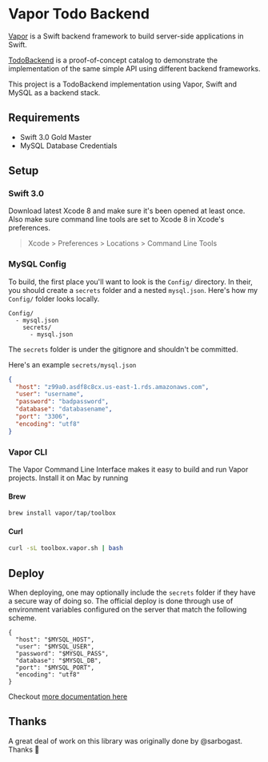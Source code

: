 # Vapor Todo Backend

[Vapor](https://github.com/vapor/vapor) is a Swift backend framework to build server-side applications in Swift.

[TodoBackend](http://www.todobackend.com) is a proof-of-concept catalog to demonstrate the implementation of the same simple API using different backend frameworks.

This project is a TodoBackend implementation using Vapor, Swift and MySQL as a backend stack.

## Requirements

- Swift 3.0 Gold Master
- MySQL Database Credentials

## Setup

### Swift 3.0

Download latest Xcode 8 and make sure it's been opened at least once. Also make sure command line tools are set to Xcode 8 in Xcode's preferences.

> Xcode > Preferences > Locations > Command Line Tools

### MySQL Config

To build, the first place you'll want to look is the `Config/` directory. In their, you should create a `secrets` folder and a nested `mysql.json`. Here's how my `Config/` folder looks locally.

```
Config/
  - mysql.json
	secrets/
	  - mysql.json
```

The `secrets` folder is under the gitignore and shouldn't be committed.

Here's an example `secrets/mysql.json`

```json
{
  "host": "z99a0.asdf8c8cx.us-east-1.rds.amazonaws.com",
  "user": "username",
  "password": "badpassword",
  "database": "databasename",
  "port": "3306",
  "encoding": "utf8"
}

```

### Vapor CLI

The Vapor Command Line Interface makes it easy to build and run Vapor projects. Install it on Mac by running

#### Brew

```sh
brew install vapor/tap/toolbox
```

#### Curl

```sh
curl -sL toolbox.vapor.sh | bash
```

## Deploy

When deploying, one may optionally include the `secrets` folder if they have a secure way of doing so. The official deploy is done through use of environment variables configured on the server that match the following scheme.

```
{
  "host": "$MYSQL_HOST",
  "user": "$MYSQL_USER",
  "password": "$MYSQL_PASS",
  "database": "$MYSQL_DB",
  "port": "$MYSQL_PORT",
  "encoding": "utf8"
}

```

Checkout [more documentation here](https://vapor.github.io/documentation/)

## Thanks

A great deal of work on this library was originally done by @sarbogast. Thanks 🙌
